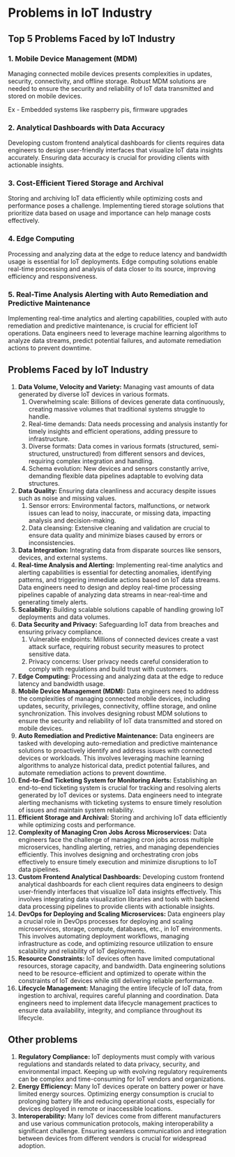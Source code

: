 # Problems in IoT Industry

## Top 5 Problems Faced by IoT Industry

### 1. Mobile Device Management (MDM)

Managing connected mobile devices presents complexities in updates, security, connectivity, and offline storage. Robust MDM solutions are needed to ensure the security and reliability of IoT data transmitted and stored on mobile devices.

Ex - Embedded systems like raspberry pis, firmware upgrades

### 2. Analytical Dashboards with Data Accuracy

Developing custom frontend analytical dashboards for clients requires data engineers to design user-friendly interfaces that visualize IoT data insights accurately. Ensuring data accuracy is crucial for providing clients with actionable insights.

### 3. Cost-Efficient Tiered Storage and Archival

Storing and archiving IoT data efficiently while optimizing costs and performance poses a challenge. Implementing tiered storage solutions that prioritize data based on usage and importance can help manage costs effectively.

### 4. Edge Computing

Processing and analyzing data at the edge to reduce latency and bandwidth usage is essential for IoT deployments. Edge computing solutions enable real-time processing and analysis of data closer to its source, improving efficiency and responsiveness.

### 5. Real-Time Analysis Alerting with Auto Remediation and Predictive Maintenance

Implementing real-time analytics and alerting capabilities, coupled with auto remediation and predictive maintenance, is crucial for efficient IoT operations. Data engineers need to leverage machine learning algorithms to analyze data streams, predict potential failures, and automate remediation actions to prevent downtime.

## Problems Faced by IoT Industry

1. **Data Volume, Velocity and Variety:** Managing vast amounts of data generated by diverse IoT devices in various formats.
    1. Overwhelming scale: Billions of devices generate data continuously, creating massive volumes that traditional systems struggle to handle.
    2. Real-time demands: Data needs processing and analysis instantly for timely insights and efficient operations, adding pressure to infrastructure.
    3. Diverse formats: Data comes in various formats (structured, semi-structured, unstructured) from different sensors and devices, requiring complex integration and handling.
    4. Schema evolution: New devices and sensors constantly arrive, demanding flexible data pipelines adaptable to evolving data structures.
2. **Data Quality:** Ensuring data cleanliness and accuracy despite issues such as noise and missing values.
    1. Sensor errors: Environmental factors, malfunctions, or network issues can lead to noisy, inaccurate, or missing data, impacting analysis and decision-making.
    2. Data cleansing: Extensive cleaning and validation are crucial to ensure data quality and minimize biases caused by errors or inconsistencies.
3. **Data Integration:** Integrating data from disparate sources like sensors, devices, and external systems.
4. **Real-time Analysis and Alerting:** Implementing real-time analytics and alerting capabilities is essential for detecting anomalies, identifying patterns, and triggering immediate actions based on IoT data streams. Data engineers need to design and deploy real-time processing pipelines capable of analyzing data streams in near-real-time and generating timely alerts.
5. **Scalability:** Building scalable solutions capable of handling growing IoT deployments and data volumes.
6. **Data Security and Privacy:** Safeguarding IoT data from breaches and ensuring privacy compliance.
    1. Vulnerable endpoints: Millions of connected devices create a vast attack surface, requiring robust security measures to protect sensitive data.
    2. Privacy concerns: User privacy needs careful consideration to comply with regulations and build trust with customers.
7. **Edge Computing:** Processing and analyzing data at the edge to reduce latency and bandwidth usage.
8. **Mobile Device Management (MDM):** Data engineers need to address the complexities of managing connected mobile devices, including updates, security, privileges, connectivity, offline storage, and online synchronization. This involves designing robust MDM solutions to ensure the security and reliability of IoT data transmitted and stored on mobile devices.
9. **Auto Remediation and Predictive Maintenance:** Data engineers are tasked with developing auto-remediation and predictive maintenance solutions to proactively identify and address issues with connected devices or workloads. This involves leveraging machine learning algorithms to analyze historical data, predict potential failures, and automate remediation actions to prevent downtime.
10. **End-to-End Ticketing System for Monitoring Alerts:** Establishing an end-to-end ticketing system is crucial for tracking and resolving alerts generated by IoT devices or systems. Data engineers need to integrate alerting mechanisms with ticketing systems to ensure timely resolution of issues and maintain system reliability.
11. **Efficient Storage and Archival:** Storing and archiving IoT data efficiently while optimizing costs and performance.
12. **Complexity of Managing Cron Jobs Across Microservices:** Data engineers face the challenge of managing cron jobs across multiple microservices, handling alerting, retries, and managing dependencies efficiently. This involves designing and orchestrating cron jobs effectively to ensure timely execution and minimize disruptions to IoT data pipelines.
13. **Custom Frontend Analytical Dashboards:** Developing custom frontend analytical dashboards for each client requires data engineers to design user-friendly interfaces that visualize IoT data insights effectively. This involves integrating data visualization libraries and tools with backend data processing pipelines to provide clients with actionable insights.
14. **DevOps for Deploying and Scaling Microservices:** Data engineers play a crucial role in DevOps processes for deploying and scaling microservices, storage, compute, databases, etc., in IoT environments. This involves automating deployment workflows, managing infrastructure as code, and optimizing resource utilization to ensure scalability and reliability of IoT deployments.
15. **Resource Constraints:** IoT devices often have limited computational resources, storage capacity, and bandwidth. Data engineering solutions need to be resource-efficient and optimized to operate within the constraints of IoT devices while still delivering reliable performance.
16. **Lifecycle Management:** Managing the entire lifecycle of IoT data, from ingestion to archival, requires careful planning and coordination. Data engineers need to implement data lifecycle management practices to ensure data availability, integrity, and compliance throughout its lifecycle.

## Other problems

1. **Regulatory Compliance:** IoT deployments must comply with various regulations and standards related to data privacy, security, and environmental impact. Keeping up with evolving regulatory requirements can be complex and time-consuming for IoT vendors and organizations.
2. **Energy Efficiency:** Many IoT devices operate on battery power or have limited energy sources. Optimizing energy consumption is crucial to prolonging battery life and reducing operational costs, especially for devices deployed in remote or inaccessible locations.
3. **Interoperability:** Many IoT devices come from different manufacturers and use various communication protocols, making interoperability a significant challenge. Ensuring seamless communication and integration between devices from different vendors is crucial for widespread adoption.
